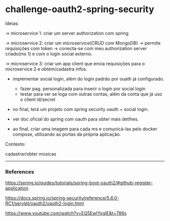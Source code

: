 # challenge-oauth2-spring-security

Ideias:

-> microservice 1: criar um server authorization com spring

-> microservice 2: criar um microservice(CRUD com MongoDB) -> permite requisições com token
 -> conecta-se com meu authorization server criado(ms 1) e com o login social externo.

-> microservice 3: criar um app client que envia requisições para o microservice 2 e obtém/cadastra infos.

* implementar social login, além do login padrão por ouath já configurado.
  * fazer pag. personalizada para inserir o login por social login
  * testar para ver se loga com outras contas, além da conta que já uso o client id/secret
  
* no final, terá um projeto com spring security oauth + social login.

* ver doc oficial do spring com oauth para obter mais detlhes.

* ao final, criar uma imagem para cada ms e comunicá-las pelo docker compose, utilizando as portas da própria aplicação.

Contexto:

cadastrar/obter músicas

---

### References

https://spring.io/guides/tutorials/spring-boot-oauth2/#github-register-application

https://docs.spring.io/spring-security/reference/5.6.0-RC1/servlet/oauth2/oauth2-login.html

https://www.youtube.com/watch?v=EQ5EwIYsgIE&t=786s
